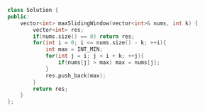<!--
 * @Author: your name
 * @Date: 2020-12-01 12:22:28
 * @LastEditTime: 2020-12-01 12:24:12
 * @LastEditors: Please set LastEditors
 * @Description: In User Settings Edit
 * @FilePath: /projects/leetcode/剑指 Offer 59 - I. 滑动窗口的最大值.md
-->
```c++
class Solution {
public:
    vector<int> maxSlidingWindow(vector<int>& nums, int k) {
        vector<int> res;
        if(nums.size() == 0) return res;
        for(int i = 0; i <= nums.size() - k; ++i){
            int max = INT_MIN;
            for(int j = i; j < i + k; ++j){
                if(nums[j] > max) max = nums[j];
            }
            res.push_back(max);
        }
        return res;
    }
};
```
